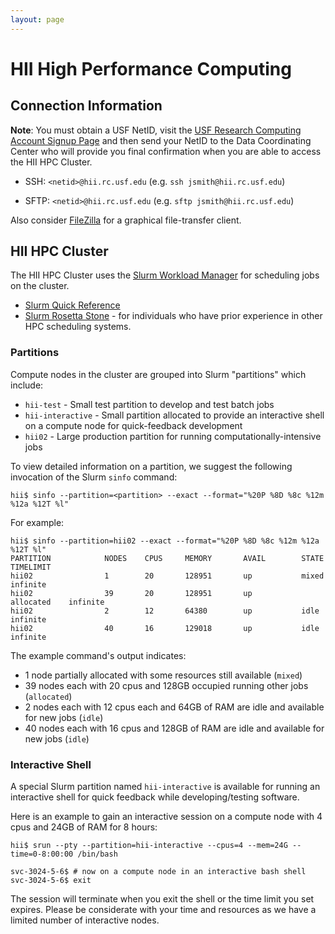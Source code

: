 ```yaml
---
layout: page
---
```


# HII High Performance Computing

## Connection Information

**Note**: You must obtain a USF NetID, visit the
[USF Research Computing Account Signup Page](https://cwa.rc.usf.edu/cwa_accountsignup/research-computing)
and then send your NetID to the Data Coordinating Center who will provide you final confirmation
when you are able to access the HII HPC Cluster.

- SSH: `<netid>@hii.rc.usf.edu` (e.g. `ssh jsmith@hii.rc.usf.edu`)

- SFTP: `<netid>@hii.rc.usf.edu` (e.g. `sftp jsmith@hii.rc.usf.edu`)<br/>

Also consider [FileZilla](http://portableapps.com/apps/internet/filezilla_portable) for a graphical file-transfer client.

## HII HPC Cluster

The HII HPC Cluster uses the [Slurm Workload Manager](http://slurm.schedmd.com) for scheduling jobs on the cluster.

- [Slurm Quick Reference](http://slurm.schedmd.com/pdfs/summary.pdf)
- [Slurm Rosetta Stone](http://slurm.schedmd.com/rosetta.pdf) - for individuals who have prior experience in other HPC scheduling systems.

### Partitions

Compute nodes in the cluster are grouped into Slurm "partitions" which include:

- `hii-test` - Small test partition to develop and test batch jobs
- `hii-interactive` - Small partition allocated to provide an interactive shell on a compute node for quick-feedback development
- `hii02` - Large production partition for running computationally-intensive jobs

To view detailed information on a partition, we suggest the following invocation of the Slurm `sinfo` command:

    hii$ sinfo --partition=<partition> --exact --format="%20P %8D %8c %12m %12a %12T %l"

For example:

    hii$ sinfo --partition=hii02 --exact --format="%20P %8D %8c %12m %12a %12T %l"
    PARTITION            NODES    CPUS     MEMORY       AVAIL        STATE        TIMELIMIT
    hii02                1        20       128951       up           mixed        infinite
    hii02                39       20       128951       up           allocated    infinite
    hii02                2        12       64380        up           idle         infinite
    hii02                40       16       129018       up           idle         infinite

The example command's output indicates:

- 1 node partially allocated with some resources still available (`mixed`)
- 39 nodes each with 20 cpus and 128GB occupied running other jobs (`allocated`)
- 2 nodes each with 12 cpus each and 64GB of RAM are idle and available for new jobs (`idle`)
- 40 nodes each with 16 cpus and 128GB of RAM are idle and available for new jobs (`idle`)

### Interactive Shell

A special Slurm partition named `hii-interactive` is available for running an interactive shell for quick feedback
while developing/testing software.

Here is an example to gain an interactive session on a compute node with 4 cpus and 24GB of RAM for 8 hours:

```
hii$ srun --pty --partition=hii-interactive --cpus=4 --mem=24G --time=0-8:00:00 /bin/bash

svc-3024-5-6$ # now on a compute node in an interactive bash shell
svc-3024-5-6$ exit
```

The session will terminate when you exit the shell or the time limit you set expires. Please be considerate with your time and resources as we have a limited number of interactive nodes.

